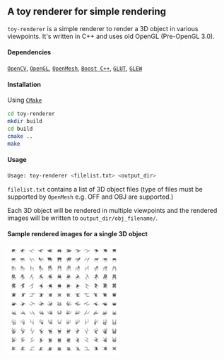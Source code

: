 ## A toy renderer for simple rendering

`toy-renderer` is a simple renderer to render a 3D object in various viewpoints. It's written in C++ and uses old OpenGL (Pre-OpenGL 3.0). 

#### Dependencies 
[`OpenCV`](https://opencv.org/), [`OpenGL`](https://www.opengl.org/), [`OpenMesh`](https://www.openmesh.org/), [`Boost C++`](https://www.boost.org/), [`GLUT`](https://www.opengl.org/resources/libraries/glut/), [`GLEW`](http://glew.sourceforge.net/)

#### Installation
Using [`CMake`](https://cmake.org/)
```bash
cd toy-renderer
mkdir build
cd build
cmake ..
make
```

#### Usage
```bash
Usage: toy-renderer <filelist.txt> <output_dir>
```
`filelist.txt` contains a list of 3D object files (type of files must be supported by `OpenMesh` e.g. OFF and OBJ are supported.)

Each 3D object will be rendered in multiple viewpoints and the rendered images will be written to `output_dir/obj_filename/`.

#### Sample rendered images for a single 3D object
<img src="sample_output.png" width="50%">

